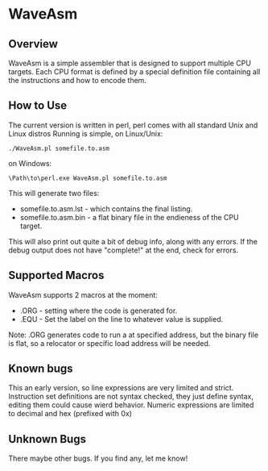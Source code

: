 WaveAsm
====

Overview
----

WaveAsm is a simple assembler that is designed to support multiple CPU targets.
Each CPU format is defined by a special definition file containing all the instructions and how to encode them.

How to Use
----

The current version is written in perl, perl comes with all standard Unix and Linux distros
Running is simple, on Linux/Unix:

	./WaveAsm.pl somefile.to.asm

on Windows:

	\Path\to\perl.exe WaveAsm.pl somefile.to.asm

This will generate two files:
 - somefile.to.asm.lst - which contains the final listing.
 - somefile.to.asm.bin - a flat binary file in the endieness of the CPU target.

This will also print out quite a bit of debug info, along with any errors.
If the debug output does not have "complete!" at the end, check for errors.

Supported Macros
----
WaveAsm supports 2 macros at the moment:
 - .ORG - setting where the code is generated for.
 - .EQU - Set the label on the line to whatever value is supplied.

Note:
.ORG generates code to run a at specified address, but the binary file is flat, so a relocator or specific load address will be needed.

Known bugs
----
This an early version, so line expressions are very limited and strict.
Instruction set definitions are not syntax checked, they just define syntax, editing them could cause wierd behavior.
Numeric expressions are limited to decimal and hex (prefixed with 0x)

Unknown Bugs
----
There maybe other bugs. If you find any, let me know!

